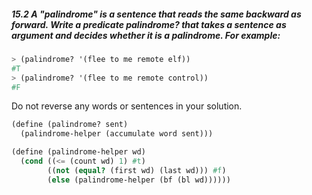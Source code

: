 ##### 15.2 A "palindrome" is a sentence that reads the same backward as forward. Write a predicate palindrome? that takes a sentence as argument and decides whether it is a palindrome. For example:
```Scheme
> (palindrome? '(flee to me remote elf))
#T
> (palindrome? '(flee to me remote control))
#F
```
Do not reverse any words or sentences in your solution.

```Scheme
(define (palindrome? sent)
  (palindrome-helper (accumulate word sent)))

(define (palindrome-helper wd)
  (cond ((<= (count wd) 1) #t)
        ((not (equal? (first wd) (last wd))) #f)
        (else (palindrome-helper (bf (bl wd))))))
```
